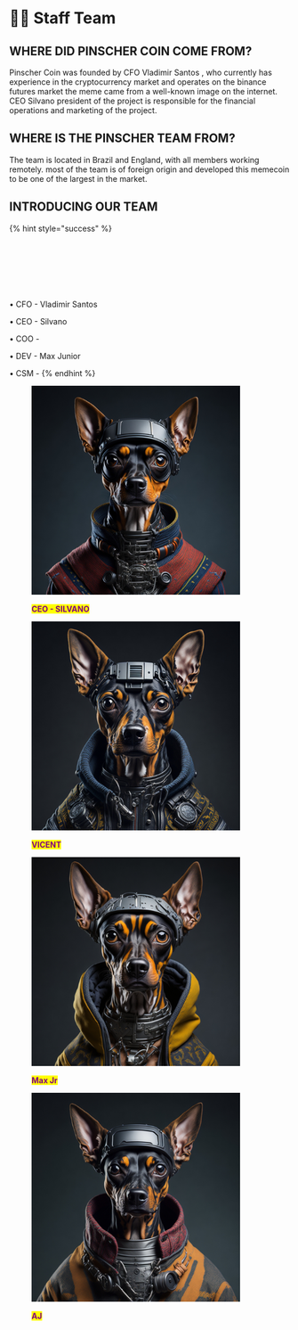 # 👨🚀 Staff Team

## WHERE DID PINSCHER COIN COME FROM?

Pinscher Coin was founded by CFO Vladimir Santos , who currently has experience in the cryptocurrency market and operates on the binance futures market the meme came from a well-known image on the internet. CEO Silvano president of the project is responsible for the financial operations and marketing of the project.

## WHERE IS THE PINSCHER TEAM FROM?

The team is located in Brazil and England, with all members working remotely. most of the team is of foreign origin and developed this memecoin to be one of the largest in the market.

## INTRODUCING OUR TEAM&#x20;

{% hint style="success" %}
\
\
\
\
\
\
\
\
• CFO - Vladimir Santos

• CEO - Silvano&#x20;

• COO -&#x20;

• DEV - Max Junior&#x20;

• CSM -&#x20;
{% endhint %}

<figure><img src="../.gitbook/assets/Silvano.jpg" alt="" width="375"><figcaption><p><mark style="color:purple;"><strong>CEO - SILVANO</strong></mark></p></figcaption></figure>

<figure><img src="../.gitbook/assets/Vicent.jpg" alt="" width="375"><figcaption><p><mark style="color:purple;"><strong>VICENT</strong></mark></p></figcaption></figure>

<figure><img src="../.gitbook/assets/maxjr (2).jpg" alt="" width="375"><figcaption><p><mark style="color:purple;"><strong>Max Jr</strong></mark></p></figcaption></figure>

<figure><img src="../.gitbook/assets/A.J.jpg" alt="" width="375"><figcaption><p><mark style="color:purple;"><strong>AJ</strong></mark></p></figcaption></figure>
